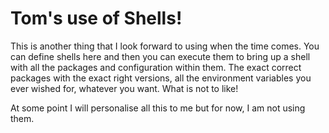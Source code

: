 # Tom's use of Shells!

This is another thing that I look forward to using when the time comes. You can define shells here and then you can execute them to bring up a shell with all the packages and configuration within them. The exact correct packages with the exact right versions, all the environment variables you ever wished for, whatever you want. What is not to like!

At some point I will personalise all this to me but for now, I am not using them.
